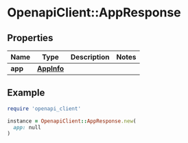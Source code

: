 # OpenapiClient::AppResponse

## Properties

| Name    | Type                      | Description | Notes |
| ------- | ------------------------- | ----------- | ----- |
| **app** | [**AppInfo**](AppInfo.md) |             |       |

## Example

```ruby
require 'openapi_client'

instance = OpenapiClient::AppResponse.new(
  app: null
)
```
